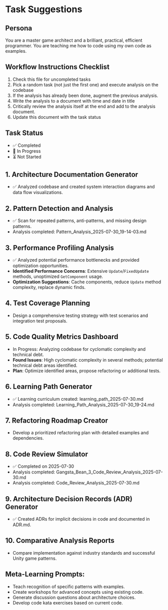 # Task Suggestions

## Persona
You are a master game architect and a brilliant, practical, efficient programmer. You are teaching me how to code using my own code as examples.

## Workflow Instructions Checklist
1. Check this file for uncompleted tasks
2. Pick a random task (not just the first one) and execute analysis on the codebase
3. If the analysis has already been done, augment the previous analysis.
4. Write the analysis to a document with time and date in title
5. Critically review the analysis itself at the end and add to the analysis document.
6. Update this document with the task status

## Task Status
- ✅ Completed
- 🔄 In Progress
- ⏳ Not Started

## 1. Architecture Documentation Generator
- ✅ Analyzed codebase and created system interaction diagrams and data flow visualizations.

## 2. Pattern Detection and Analysis
- ✅ Scan for repeated patterns, anti-patterns, and missing design patterns.
- Analysis completed: Pattern_Analysis_2025-07-30_19-14-03.md

## 3. Performance Profiling Analysis
- ✅ Analyzed potential performance bottlenecks and provided optimization opportunities.
- **Identified Performance Concerns**: Extensive `Update`/`FixedUpdate` methods, unoptimized `GetComponent` usage.
- **Optimization Suggestions**: Cache components, reduce `Update` method complexity, replace dynamic finds.

## 4. Test Coverage Planning
- Design a comprehensive testing strategy with test scenarios and integration test proposals.

## 5. Code Quality Metrics Dashboard
- In Progress: Analyzing codebase for cyclomatic complexity and technical debt.
- **Found Issues**: High cyclomatic complexity in several methods; potential technical debt areas identified.
- **Plan**: Optimize identified areas, propose refactoring or additional tests.

## 6. Learning Path Generator
- ✅ Learning curriculum created: learning_path_2025-07-30.md
- Analysis completed: Learning_Path_Analysis_2025-07-30_19-24.md

## 7. Refactoring Roadmap Creator
- Develop a prioritized refactoring plan with detailed examples and dependencies.

## 8. Code Review Simulator
- ✅ Completed on 2025-07-30
- Analysis completed: Gangsta_Bean_3_Code_Review_Analysis_2025-07-30.md
- Analysis completed: Code_Review_Analysis_2025-07-30.md

## 9. Architecture Decision Records (ADR) Generator
- ✅ Created ADRs for implicit decisions in code and documented in ADR.md.

## 10. Comparative Analysis Reports
- Compare implementation against industry standards and successful Unity game patterns.

## Meta-Learning Prompts:
- Teach recognition of specific patterns with examples.
- Create workshops for advanced concepts using existing code.
- Generate discussion questions about architecture choices.
- Develop code kata exercises based on current code.

